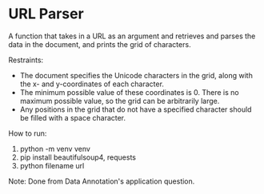 # URL Parser 
A function that takes in a URL as an argument and retrieves and parses the data in the document, and prints the grid of characters.

Restraints: 
- The document specifies the Unicode characters in the grid, along with the x- and y-coordinates of each character.
- The minimum possible value of these coordinates is 0. There is no maximum possible value, so the grid can be arbitrarily large.
- Any positions in the grid that do not have a specified character should be filled with a space character.

How to run:
1. python -m venv venv
2. pip install beautifulsoup4, requests
3. python filename url

Note:
Done from Data Annotation's application question. 
